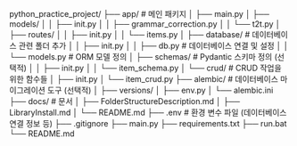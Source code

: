 python_practice_project/
├── app/                    # 메인 패키지
│   ├── main.py
│   ├── models/
│   │   ├── init.py
│   │   ├── grammar_correction.py
│   │   └── t2t.py
│   ├── routes/
│   │   ├── init.py
│   │   └── items.py
│   ├── database/           # 데이터베이스 관련 폴더 추가
│   │   ├── init.py
│   │   ├── db.py           # 데이터베이스 연결 및 설정
│   │   └── models.py       # ORM 모델 정의
│   ├── schemas/            # Pydantic 스키마 정의 (선택적)
│   │   ├── init.py
│   │   └── item_schema.py
│   └── crud/               # CRUD 작업을 위한 함수들
│       ├── init.py
│       └── item_crud.py
├── alembic/                # 데이터베이스 마이그레이션 도구 (선택적)
│   ├── versions/
│   ├── env.py
│   └── alembic.ini
├── docs/                   # 문서
│   ├── FolderStructureDescription.md
│   ├── LibraryInstall.md
│   └── README.md
├── .env                    # 환경 변수 파일 (데이터베이스 연결 정보 등)
├── .gitignore
├── main.py
├── requirements.txt
├── run.bat
└── README.md